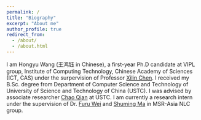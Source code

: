 ```yaml
---
permalink: /
title: "Biography"
excerpt: "About me"
author_profile: true
redirect_from: 
  - /about/
  - /about.html
---
```


I am Hongyu Wang (王鸿钰 in Chinese), a first-year Ph.D candidate at VIPL group, Institute of Computing Technology, Chinese Academy of Sciences (ICT, CAS) under the surpervision of Professor [Xilin Chen](http://vipl.ict.ac.cn/people/_xlchen/). I received my B.Sc. degree from Department of Computer Science and Technology of University of Science and Technology of China (USTC). I was advised by associate researcher [Chao Qian](http://www.lamda.nju.edu.cn/qianc/) at USTC. I am currently a research intern under the supervision of  Dr. [Furu Wei](http://gitnlp.org/) and [Shuming Ma](https://shumingma.com/) in MSR-Asia NLC group.
